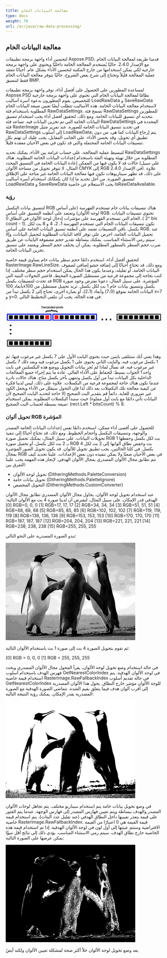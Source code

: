 ```yaml
---
title: معالجة البيانات الخام
type: docs
weight: 70
url: /ar/java/raw-data-processing/
---
```


## **معالجة البيانات الخام**
لتحسين أداء واجهة برمجة تطبيقات Aspose.PSD، قدمنا طريقة لمعالجة البيانات الخام مع الإصدار 2.4.0. حاليًا يُستخدم المعالجة الخامة داخليًا ويحتوي على واجهة برمجة خارجية لكي يمكن استخدامها من خارج المكتبة لتحسين الأداء بشكل عام. أحيانًا تتعقد عملية المعالجة قليلاً وتحتاج إلى شرح بعض الشروح. حاليًا يتوفر معالجة البيانات الخام فقط لتنسيق BMP.

لمساعدة المطورين على الحصول على أفضل أداء، توفر واجهة برمجة تطبيقات Aspose.PSD نظامًا لمعالجة البيانات الخام التي تحتوي على واجهة برمجة خارجية للتخصيص. يقوم المطورون بدعوة أسرة أساليب LoadRawData و SaveRawData لاستخدام معالجة البيانات الخامة. هذه الأساليب تتطلب أيضًا تعيين صيغة البيانات الخام المطلوبة باستخدام فئة RawDataSettings. تسمح فئة RawDataSettings للمطورين بتحديد أي تنسيق للبيانات الخامة. ومع ذلك، لتحقيق أفضل أداء يجب استخدام تنسيق البيانات الخامة التي تم تخزين البيانات فيه. تساعد فئة RawDataSettings المحددة في فئة RasterImage في تحديد تنسيق البيانات الخامة للصورة. عند تمرير مثيل RawDataSettings إلى أسلوب LoadRawData، يتم إرجاع البيانات كما هي، من دون تطبيق أي تحويل، وقد يحسن الأداء. على الجانب المقابل، يجب عليك أن تهتم بكل تنسيقات البيانات الخامة المحتملة والتي قد تكون في بعض الأحيان معقدة قليلاً.

لتبسيط عملية المعالجة، على حساب غرامة بين الأداء، يمكنك تحديد RawDataSettings المطلوبة من خلال تهيئة وتهيئة الفئة باستخدام إعدادات البيانات الخامة المطلوبة. هناك حالات قد لا يكون فيها من الممكن إعادة البيانات الخامة في التنسيق المحدد (على سبيل المثال، لا تتوفر تحويل من مساحة الألوان CMYK إلى RGB في الإصدار 2.4.0). علاوة على ذلك، قد تظهر سيناريوهات تكون فيها معالجة البيانات الخامة غير متاحة على الإطلاق لتنسيق الصورة. من أجل تحديد ما إذا كان بإمكانك استخدام أسرة أساليب LoadRawData و SaveRawData يجب الاستعلام عن خاصية IsRawDataAvailable.

### **رؤية**
لتنسيق بيانات البكسل RGB هناك تنسيقات بيانات خام تستخدم الفهرسة (على أساس لوحة الألوان) وتعتمد على أنظمة التنسيق على أساس RGB. تحتوي تنسيقات البيانات الخام التي تستخدم الفهرسة على مؤشرات إدخال لوحة الألوان في النطاق 0..( 2^ bis count - 1). تكون تنسيقات البيانات الخام التي تستخدم الفهرسة 1، 2، 4 و 8 بت لكل بكسل. باقي التنسيقات تعتمد على أنظمة تنسيق البيانات الخامة على أساس RGB. عند تحميل البيانات الخامة، احرص على توفر كافة البايتات المطلوبة لتحميل البيانات، وإلا سيتم رمي الاستثناء المناسب. يمكنك ببساطة تقدير حجم مصفوفة البايتات عن طريق ضرب حجم السطر بالسطور المطلوبة. يمكن أن يختلف حجم السطر ويعتمد على تنسيق تخزين البيانات الخامة.

لتحقيق أفضل أداء، استخدم دائمًا حجم سطر بيانات خام يساوي قيمة خاصية RasterImage.RawLineSize. ومع ذلك، قد تحتاج أحيانًا إلى إضافة حشو إضافي لصفوف البيانات الخامة، أو تقليله، وعندما يكون هذا الحال يمكن استخدام حجم سطر مختلف. إذا كنت بحاجة إلى مجموعة فرعية من مستطيل الصورة المحيط، فاعتبر التحولات البتية التي قد تحدث لتنسيقات بكسل RGB المؤشرة. على سبيل المثال، دعونا نفترض وجود صورة بأبعاد 100x100 بكسل وتنسيق بيانات خام 1 بت لكل بكسل. تريد تحميل مستطيل من البيانات الخامة بموقع (7،0) وأبعاد (2،1)، أو بعبارة أخرى، تحتاج إلى 2 بكسل تبدأ من x=7 و y=0. في هذه الحالة، يجب أن تتلقى التخطيط التالي:




![todo:image_alt_text](raw-data-processing_1.png)

وهذا يعني أنك ستتلقى بايتين حيث يحتوي البايت الأول على 7 بكسل غير مرغوب فيها، ثم 1 بكسل مرغوب فيه، والبايت الثاني يحتوي على 1 بكسل مرغوب فيه وبعد ذلك 7 بكسل غير مرغوب فيه. قد تسأل لماذا لم نُجرِ بيانات التحويل ووضع هذه البكسلتين في بايت واحد؟ الجواب بسيط: للحفاظ على الأداء العالي. عادة ما يتم إجراء جميع المعالجات الداخلية بكل البيانات تبدأ من أول بكسل وتنتهي بآخر بكسل متاح. هناك حالات نادرة عندما تكون هناك حاجة لمجموعة فرعية من البكسلات. علاوة على ذلك، ليس لدينا فكرة عن كيفية معالجة تلك البكسلات بعد ذلك لذا فإن التحول سيقلل من الأداء ويجعل الكود غير ضروري للغاية. دائماً قم بتقدير البت الصحيح (لا حاجة لتحديد البايت الصحيح لأن البيانات تأتي دائمًا مع بايت أول مملوء) حيث ستبدأ البكسلات المطلوبة. يمكن استخدام صيغة بسيطة لحساب البت الصحيح: (rect.Left * bitsCount) % 8.

### **تحويل ألوان RGB المؤشرة**
للحصول على أقصى أداء ممكن، استخدم دائمًا نفس إعدادات البيانات الخامة المصدر والوجهة، وتنسيقات البكسل وأحجام الخطوط. ومع ذلك، قد تحتاج أحيانًا إلى تنفيذ تحويلات البيانات. على سبيل المثال، يمكنك تحميل صورة RGB 1 بت لكل بكسل وحفظها بـ  2 بت لكل بكسل، أو تحميل صورة RGB 4 بت وخفض نطاق ألوانها إلى 2 بت لكل بكسل. في كلتا الحالتين، يجب تطبيق تحويل للألوان. قد يكون تحويل الصور المؤشرة بمجال RGB في بعض الأحيان صعبًا ولا يمكن تنفيذه دون بعض الإعدادات. علينا تحديد كيف تتم تطابق مجال الألوان المصدري بمجال الألوان الهدفي. لإنجاز هذه المهمة يجب علينا التفرق بين:

- تحويل لوحة الألوان (DitheringMethods.PaletteConversion)
- تحويل بيانات خامة (DitheringMethods.PaletteIgnore)
- التحويل المخصص (DitheringMethods.CustomConverter)

عند استخدام تحويل لوحة الألوان، يحاول مجال الألوان المصدري تطابق مجال الألوان الهدفي قدر الإمكان. على سبيل المثال، لنفترض أن لدينا صورة 4 بت مع الألوان التالية:
[0] RGB=0, 0, 0
[1] RGB=17, 17, 17
[2] RGB=34, 34, 34
[3] RGB=51, 51, 51
[4] RGB=68, 68, 68
[5] RGB=85, 85, 85
[6] RGB=102, 102, 102
[7] RGB=119, 119, 119
[8] RGB=136, 136, 136
[9] RGB=153, 153, 153
[10] RGB=170, 170, 170
[11] RGB=187, 187, 187
[12] RGB=204, 204, 204
[13] RGB=221, 221, 221
[14] RGB=238, 238, 238
[15] RGB=255, 255, 255

تبدو الصورة المصدرية على النحو التالي:




![todo:image_alt_text](raw-data-processing_2.png)

ثم نقوم بتحويل الصورة 4 بت إلى صورة 1 بت باستخدام الألوان التالية:


[0] RGB = 0, 0, 0
[1] RGB = 255, 255, 255

في حالة استخدام وضع تحويل لوحة الألوان، يقرأ المحول مجال الألوان المصدري ويحدد فهرس الهدف باستخدام أسلوب GetNearestColorIndex في لوحة الألوان الهدفية. يتم استخدام قيمة خاصية RasterImage.RawFallbackIndex في حالة تقديم أسلوب GetNearestColorIndex للوحة الألوان مؤشر خارج النطاق. يحول هذا الألوان المصدرية إلى أقرب ألوان هدف فيما يتعلق بقيم الشدة. تتماشى الصورة الهدفية مع الصورة المصدرية بقدر الإمكان. يمكنك رؤية النتيجة التالية:




![todo:image_alt_text](raw-data-processing_3.png)

في وضع تحويل بيانات خامة يتم استخدام سيناريو مختلف. يتم تجاهل لوحات الألوان المصدر والهدف ببساطة ويتم تعيين فهارس المصدر إلى فهارس الوجهة. عندما يتم العثور على قيمة يتعذر تعيينها داخل النطاق الهدفي (عند تقليل عدد البتات)، يتم استخدام قيمة خاصية RasterImage.RawFallbackIndex. قيمة القيمة هي 0 اعتبارًا من القيمة الافتراضية وستتم عينتها إلى أول لون في لوحة الألوان الهدفية. إذا تم استخدام قيمة هذه الخاصية خارج نطاق الهدف، سيتم رمي الاستثناء المناسب. يؤدي ذلك إلى نتائج أقل تنبؤًا يمكن عرضها على الصورة التالية:




![todo:image_alt_text](raw-data-processing_4.png)

يعد وضع تحويل لوحة الألوان حلاً أكثر صحة لمشكلة تعيين الألوان ولكنه أيضً